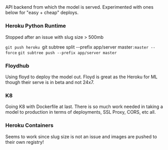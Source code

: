 ##

API backend from which the model is served. Experimented with ones below for "easy + cheap" deploys.

### Heroku Python Runtime

Stopped after an issue with slug size > 500mb

`git push heroku `git subtree split --prefix app/server master`:master --force`
`git subtree push --prefix app/server master`

### Floydhub

Using floyd to deploy the model out. Floyd is great as the Heroku for ML though their serve is in beta and not 24x7.

### K8

Going K8 with Dockerfile at last. There is so much work needed in taking a model to production in terms of deployments, SSL Proxy, CORS, etc all.

### Heroku Containers

Seems to work since slug size is not an issue and images are pushed to their own registry!


